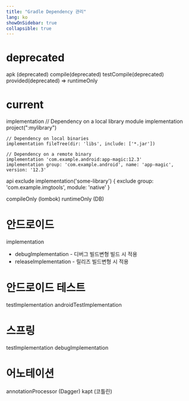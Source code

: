 ```yaml
---
title: "Gradle Dependency 관리"
lang: ko
showOnSidebar: true
collapsible: true
---
```


# deprecated

apk (deprecated)
compile(deprecated)
testCompile(deprecated)
provided(deprecated) => runtimeOnly

# current
implementation
    // Dependency on a local library module
    implementation project(":mylibrary")

    // Dependency on local binaries
    implementation fileTree(dir: 'libs', include: ['*.jar'])

    // Dependency on a remote binary
    implementation 'com.example.android:app-magic:12.3'
    implementation group: 'com.example.android', name: 'app-magic', version: '12.3'

    

api
exclude
    implementation('some-library') {
        exclude group: 'com.example.imgtools', module: 'native'
    }

compileOnly (lombok)
runtimeOnly (DB)


# 안드로이드
implementation
- debugImplementation - 디버그 빌드변형 빌드 시 적용
- releaseImplementation - 릴리즈 빌드변형 시 적용

# 안드로이드 테스트
testImplementation
androidTestImplementation

# 스프링
testImplementation
debugImplementation

# 어노테이션
annotationProcessor (Dagger)
kapt (코틀린)


